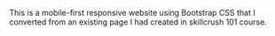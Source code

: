 This is a mobile-first responsive website using Bootstrap CSS that I converted from an existing page I had created in skillcrush 101 course.
